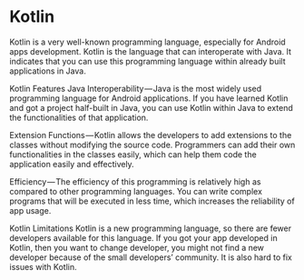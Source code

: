# Kotlin
 

 Kotlin is a very well-known programming language, especially for Android apps development. Kotlin is the language that can interoperate with Java. It indicates that you can use this programming language within already built applications in Java.

Kotlin Features
Java Interoperability — Java is the most widely used programming language for Android applications. If you have learned Kotlin and got a project half-built in Java, you can use Kotlin within Java to extend the functionalities of that application.

Extension Functions — Kotlin allows the developers to add extensions to the classes without modifying the source code. Programmers can add their own functionalities in the classes easily, which can help them code the application easily and effectively.

Efficiency — The efficiency of this programming is relatively high as compared to other programming languages. You can write complex programs that will be executed in less time, which increases the reliability of app usage.

Kotlin Limitations
Kotlin is a new programming language, so there are fewer developers available for this language. If you got your app developed in Kotlin, then you want to change developer, you might not find a new developer because of the small developers’ community.
It is also hard to fix issues with Kotlin.